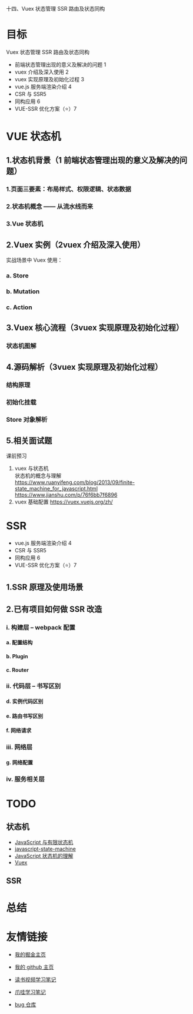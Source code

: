 十四、Vuex 状态管理 SSR 路由及状态同构

# 目标

Vuex 状态管理 SSR 路由及状态同构

- 前端状态管理出现的意义及解决的问题 1
- vuex 介绍及深入使用 2
- vuex 实现原理及初始化过程 3
- vue.js 服务端渲染介绍 4
- CSR 与 SSR5
- 同构应用 6
- VUE-SSR 优化方案（⭐）7

# VUE 状态机

## 1.状态机背景（1 前端状态管理出现的意义及解决的问题）

### 1.⻚⾯三要素：布局样式、权限逻辑、状态数据

### 2.状态机概念 —— 从流⽔线⽽来

### 3.Vue 状态机

## 2.Vuex 实例（2vuex 介绍及深入使用）

实战场景中 Vuex 使⽤：

### a. Store

### b. Mutation

### c. Action

## 3.Vuex 核⼼流程（3vuex 实现原理及初始化过程）

### 状态机图解

## 4.源码解析（3vuex 实现原理及初始化过程）

### 结构原理

### 初始化挂载

### Store 对象解析

## 5.相关⾯试题

课前预习

1.  vuex 与状态机  
    状态机的概念与理解  
    https://www.ruanyifeng.com/blog/2013/09/finite-state_machine_for_javascript.html  
    https://www.jianshu.com/p/76f6bb7f6896
2.  vuex 基础配置
    https://vuex.vuejs.org/zh/

# SSR

- vue.js 服务端渲染介绍 4
- CSR 与 SSR5
- 同构应用 6
- VUE-SSR 优化方案（⭐）7

## 1.SSR 原理及使⽤场景

## 2.已有项⽬如何做 SSR 改造

### i. 构建层 – webpack 配置

#### a. 配置结构

#### b. Plugin

#### c. Router

### ii. 代码层 – 书写区别

#### d. 实例代码区别

#### e. 路由书写区别

#### f. ⽹络请求

### iii. ⽹络层

#### g. ⽹络配置

### iv. 服务相关层

# TODO

## 状态机

- [JavaScript 与有限状态机](https://www.ruanyifeng.com/blog/2013/09/finite-state_machine_for_javascript.html)
- [javascript-state-machine](https://github.com/jakesgordon/javascript-state-machine)
- [JavaScript 状态机的理解](https://www.jianshu.com/p/76f6bb7f6896)
- [Vuex](https://vuex.vuejs.org/zh/)

## SSR

# 总结

# 友情链接

- [我的掘金主页](https://juejin.cn/user/1042768423037150)

- [我的 github 主页](https://github.com/djsz3y)

- [读书视频学习笔记](https://github.com/djsz3y/learning-notes)

- [爪哇学习笔记](https://github.com/djsz3y/zhaowa-study-notes)

- [bug 仓库](https://github.com/djsz3y/bug-repository)
